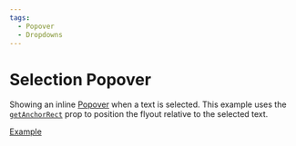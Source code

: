 ```yaml
---
tags:
  - Popover
  - Dropdowns
---
```


# Selection Popover

<div data-description>

Showing an inline <a href="/components/popover">Popover</a> when a text is selected. This example uses the <a href="/reference/popover#getanchorrect"><code>getAnchorRect</code></a> prop to position the flyout relative to the selected text.

</div>

<div data-tags></div>

<a href="./index.tsx" data-playground>Example</a>
